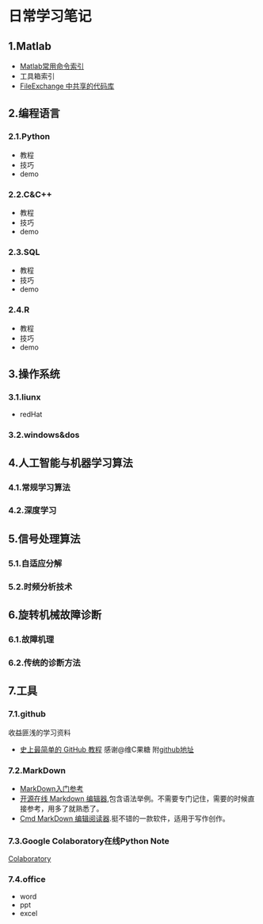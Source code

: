 # 日常学习笔记

## 1.Matlab
* [Matlab常用命令索引](https://github.com/hustcxl/CXL_Notes/blob/master/MATLAB/Common_Command_Notes.md)
* 工具箱索引
* [FileExchange 中共享的代码库](https://github.com/hustcxl/CXL_Notes/blob/master/MATLAB/FileExchangeLibList.md)

## 2.编程语言
### 2.1.Python
* 教程
* 技巧
* demo

### 2.2.C&C++
* 教程
* 技巧
* demo

### 2.3.SQL
* 教程
* 技巧
* demo

### 2.4.R
* 教程
* 技巧
* demo

## 3.操作系统
### 3.1.liunx
* redHat

### 3.2.windows&dos

## 4.人工智能与机器学习算法
### 4.1.常规学习算法

### 4.2.深度学习

## 5.信号处理算法
### 5.1.自适应分解

### 5.2.时频分析技术

## 6.旋转机械故障诊断
### 6.1.故障机理
### 6.2.传统的诊断方法
## 7.工具
### 7.1.github
收益匪浅的学习资料
* [史上最简单的 GitHub 教程](https://blog.csdn.net/qq_35246620/article/details/66973794) 感谢@维C果糖 附[github地址](https://github.com/guobinhit)
### 7.2.MarkDown
* [MarkDown入门参考](http://itmyhome.com/markdown/article/syntax/headers.html)
* [开源在线 Markdown 编辑器](https://pandao.github.io/editor.md/index.html),包含语法举例。不需要专门记住，需要的时候直接参考，用多了就熟悉了。
* [Cmd MarkDown 编辑阅读器](https://www.zybuluo.com/mdeditor).挺不错的一款软件，适用于写作创作。
### 7.3.Google Colaboratory在线Python Note
  [Colaboratory](https://colab.research.google.com/notebooks/welcome.ipynb#scrollTo=5fCEDCU_qrC0)
### 7.4.office
* word
* ppt
* excel
